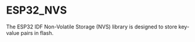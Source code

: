 # ESP32_NVS
The ESP32 IDF Non-Volatile Storage (NVS) library is designed to store key-value pairs in flash.
